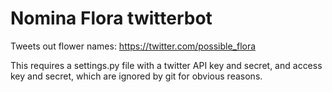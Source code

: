 # Nomina Flora twitterbot
Tweets out flower names: https://twitter.com/possible_flora

This requires a settings.py file with a twitter API key and secret, and access key and secret, which are ignored by git for obvious reasons. 
